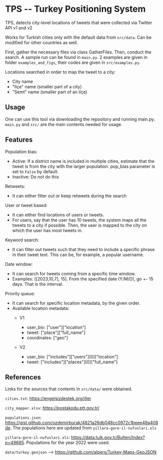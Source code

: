 # TPS -- Turkey Positioning System

TPS, detects city-level locations of tweets that were collected via Twitter API v1 and v2

Works for Turkish cities only with the default data from ```src/data```. Can be modified for other countries as well.

First, gather the necessary files via class GatherFiles. Then, conduct the search. A sample run can be found in ```main.py```. 2 examples are given in folder ```examples_and_figs```, their codes are given in ```src/examples.py```.

Locations searched in order to map the tweet to a city:
- City name
- "Ilçe" name (smaller part of a city)
- "Semt" name (smaller part of an ilçe)

## Usage
One can use this tool via downloading the repository and running main.py.
```main.py``` and ```src/``` are the main contents needed for usage.


## Features
Population bias:
- Active: If a district name is included in multiple cities, estimate that the tweet is from the city with the larger population. pop_bias parameter is set to ```False``` by default.
- Inactive: Do not do this

Retweets:
- It can either filter out or keep retweets during the search

User or tweet based:
- It can either find locations of users or tweets.
- For users, say that the user has 10 tweets, the system maps all the tweets to a city if possible. Then, the user is mapped to the city on which the user has most tweets in.

Keyword search:
- It can filter out tweets such that they need to include a specific phrase in their tweet text. This can be, for example, a popular username.

Date window:
- It can search for tweets coming from a specific time window.
- Examples: [[2023,10,7], 15]. From the specified date (Y/M/D), go +- 15 days. That is the interval.

Priority queue:
- It can search for specific location metadata, by the given order.
- Available location metadata:
    - V1
        - user_bio: ["user"]["location"]
        - tweet: ["place"]["full_name"]
        - coordinates: ["geo"]

    - V2
        - user_bio: ["includes"]["users"][0]["location"]
        - tweet: ["includes"]["places"][0]["full_name"]

## References
Links for the sources that contents in ```src/data/``` were obtained.

```cities.txt```: https://engelsizdestek.org/iller <br />

```city_mapper.xlsx```: https://postakodu.ptt.gov.tr/ <br />

```populations.json```: https://gist.github.com/ozdemirburak/4821a26db048cc0972c1beee48a408de. The populations here are updated from ```yillara-gore-il-nufuslari.xls``` <br />

```yillara-gore-il-nufuslari.xls```: https://data.tuik.gov.tr/Bulten/Index?p=49685. Populations for the year 2022 were used. <br />

```data/turkey.geojson``` --> https://github.com/alpers/Turkey-Maps-GeoJSON <br />
